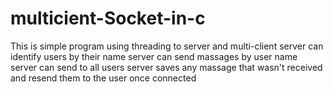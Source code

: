 # multicient-Socket-in-c
This is simple program using threading to server and multi-client
server can identify users by their name
server can send massages by user name 
server can send to all users 
server saves any massage that wasn't received and resend them to the user once connected 

